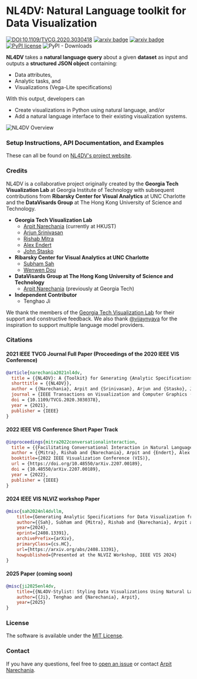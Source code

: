 # NL4DV: **N**atural **L**anguage toolkit **for** **D**ata **V**isualization
[![DOI:10.1109/TVCG.2020.3030418](https://zenodo.org/badge/DOI/10.1109/TVCG.2020.3030378.svg)](https://doi.org/10.1109/TVCG.2020.3030378)
[![arxiv badge](https://img.shields.io/badge/arXiv-2008.10723-red)](https://arxiv.org/abs/2008.10723)
[![arxiv badge](https://img.shields.io/badge/arXiv-2207.00189-%23B31B1B)](https://arxiv.org/abs/2207.00189)
[![PyPI license](https://img.shields.io/pypi/l/ansicolortags.svg)](https://pypi.python.org/pypi/nl4dv/)
![PyPI - Downloads](https://img.shields.io/pypi/dm/nl4dv)


**NL4DV** takes a **natural language query** about a given **dataset** as input and outputs a **structured JSON object** containing:
* Data attributes,
* Analytic tasks, and
* Visualizations (Vega-Lite specifications)

With this output, developers can
  - Create visualizations in Python using natural language, and/or
  - Add a natural language interface to their existing visualization systems.

![NL4DV Overview](https://raw.githubusercontent.com/nl4dv/nl4dv/master/overview.gif)

### Setup Instructions, API Documentation, and Examples
These can all be found on [NL4DV's project website](https://nl4dv.github.io/nl4dv/documentation.html).

### Credits
<div>
  <p>
      NL4DV is a collaborative project originally created by the <strong>Georgia Tech Visualization Lab</strong> at Georgia Institute of Technology with subsequent contributions from <strong>Ribarsky Center for Visual Analytics</strong> at UNC Charlotte and the <strong>DataVisards Group</strong> at The Hong Kong University of Science and Technology.
  </p>
  <ul>
      <li>
          <strong>Georgia Tech Visualization Lab</strong><br/>
          <ul>
              <li><a target="_blank" href="https://narechania.com">Arpit Narechania</a> (currently at HKUST)</li>
              <li><a target="_blank" href="https://arjun010.github.io/">Arjun Srinivasan</a></li>
              <li><a target="_blank" href="https://www.linkedin.com/in/rmitra34/">Rishab Mitra</a></li>
              <li><a target="_blank" href="https://va.gatech.edu/endert/">Alex Endert</a></li>
              <li><a target="_blank" href="https://www.cc.gatech.edu/~john.stasko/">John Stasko</a></li>
          </ul>
      </li>
      <li>
          <strong>Ribarsky Center for Visual Analytics at UNC Charlotte</strong><br/>
          <ul>
              <li><a target="_blank" href="https://www.linkedin.com/in/subhamsah17/">Subham Sah</a></li>
              <li><a target="_blank" href="https://cci.charlotte.edu/directory/wenwen-dou/">Wenwen Dou</a></li>
          </ul>
      </li>
      <li>
          <strong>DataVisards Group at The Hong Kong University of Science and Technology</strong><br/>
          <ul>
              <li><a target="_blank" href="https://narechania.com">Arpit Narechania</a> (previously at Georgia Tech)</li>
          </ul>
      </li>
      <li>
          <strong>Independent Contributor</strong><br/>
          <ul>
              <li>Tenghao Ji</li>
          </ul>
      </li>
  </ul>
  <p>
      We thank the members of the <a target="_blank" href="https://vis.gatech.edu/">Georgia Tech Visualization Lab</a> for their support and constructive feedback. We also thank <a href="https://github.com/vijaynyaya" target="_blank">@vijaynyaya</a> for the inspiration to support multiple language model providers.
  </p>
</div>

### Citations

#### 2021 IEEE TVCG Journal Full Paper (Proceedings of the 2020 IEEE VIS Conference)
```bibTeX
@article{narechania2021nl4dv,
  title = {{NL4DV}: A {Toolkit} for Generating {Analytic Specifications} for {Data Visualization} from {Natural Language} Queries},
  shorttitle = {{NL4DV}},
  author = {{Narechania}, Arpit and {Srinivasan}, Arjun and {Stasko}, John},
  journal = {IEEE Transactions on Visualization and Computer Graphics (TVCG)},
  doi = {10.1109/TVCG.2020.3030378},
  year = {2021},
  publisher = {IEEE}
}
```

#### 2022 IEEE VIS Conference Short Paper Track
```bibTeX
@inproceedings{mitra2022conversationalinteraction,
  title = {{Facilitating Conversational Interaction in Natural Language Interfaces for Visualization}},
  author = {{Mitra}, Rishab and {Narechania}, Arpit and {Endert}, Alex and {Stasko}, John},
  booktitle={2022 IEEE Visualization Conference (VIS)},
  url = {https://doi.org/10.48550/arXiv.2207.00189},
  doi = {10.48550/arXiv.2207.00189},
  year = {2022},
  publisher = {IEEE}
}
```

#### 2024 IEEE VIS NLVIZ workshop Paper
```bibTeX
@misc{sah2024nl4dvllm,
    title={Generating Analytic Specifications for Data Visualization from Natural Language Queries using Large Language Models}, 
    author={{Sah}, Subham and {Mitra}, Rishab and {Narechania}, Arpit and {Endert}, Alex and {Stasko}, John and {Dou}, Wenwen},
    year={2024},
    eprint={2408.13391},
    archivePrefix={arXiv},
    primaryClass={cs.HC},
    url={https://arxiv.org/abs/2408.13391}, 
    howpublished={Presented at the NLVIZ Workshop, IEEE VIS 2024}
}
```

#### 2025 Paper (coming soon)
```bibTeX
@misc{ji2025enl4dv,
    title={{NL4DV-Stylist: Styling Data Visualizations Using Natural Language and Example Charts}}, 
    author={{Ji}, Tenghao and {Narechania}, Arpit},
    year={2025}
}
```

### License
The software is available under the [MIT License](https://github.com/nl4dv/nl4dv/blob/master/LICENSE).

### Contact
If you have any questions, feel free to [open an issue](https://github.com/nl4dv/nl4dv/issues/new/choose) or contact [Arpit Narechania](https://narechania.com).
